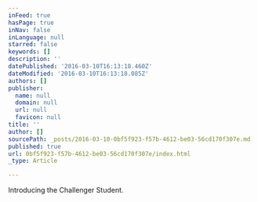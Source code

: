 ```yaml
---
inFeed: true
hasPage: true
inNav: false
inLanguage: null
starred: false
keywords: []
description: ''
datePublished: '2016-03-10T16:13:18.460Z'
dateModified: '2016-03-10T16:13:18.085Z'
authors: []
publisher:
  name: null
  domain: null
  url: null
  favicon: null
title: ''
author: []
sourcePath: _posts/2016-03-10-0bf5f923-f57b-4612-be03-56cd170f307e.md
published: true
url: 0bf5f923-f57b-4612-be03-56cd170f307e/index.html
_type: Article

---
```

Introducing the Challenger Student.